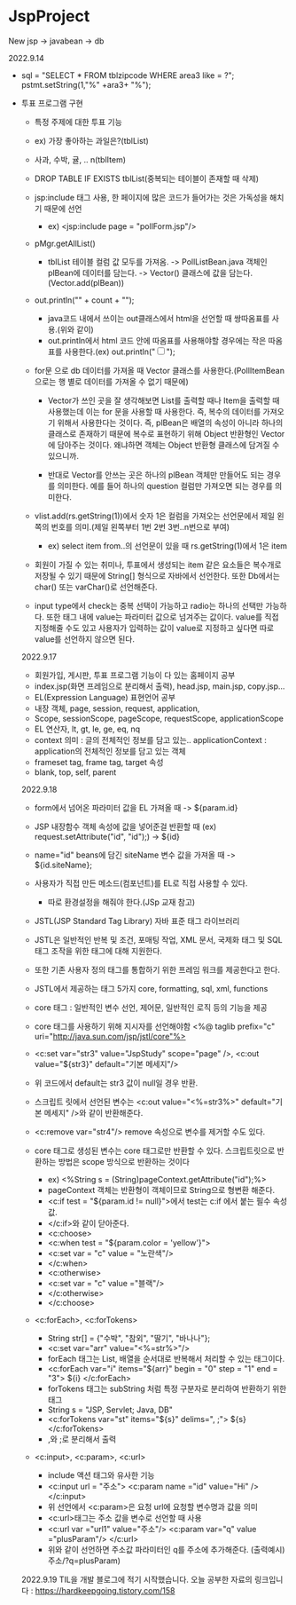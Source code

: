 # JspProject
New
jsp -> javabean -> db 

2022.9.14

- sql = "SELECT * FROM tblzipcode WHERE area3 like = ?";
pstmt.setString(1,"%" +ara3+ "%");

- 투표 프로그램 구현
  - 특정 주제에 대한 투표 기능
  - ex) 가장 좋아하는 과일은?(tblList)
  - 사과, 수박, 귤, .. n(tblItem)
  
  - DROP TABLE IF EXISTS tblList(중복되는 테이블이 존재할 때 삭제)
  - jsp:include 태그 사용, 한 페이지에 많은 코드가 들어가는 것은 가독성을 해치기 때문에 선언
    - ex) <jsp:include page = "pollForm.jsp"/>
    
  - pMgr.getAllList()
    - tblList 테이블 컬럼 값 모두를 가져옴. -> PollListBean.java 객체인 plBean에 데이터를 담는다. -> Vector() 클래스에 값을 담는다.(Vector.add(plBean))
    
  - out.println("<tr><td>" + count + "</td></tr>");
    - java코드 내에서 쓰이는 out클래스에서 html을 선언할 때 쌍따옴표를 사용.(위와 같이)
    - out.println에서 html 코드 안에 따옴표를 사용해야할 경우에는 작은 따옴표를 사용한다.(ex) out.println("<input type = checkbox name = 'itemName'>");
    
  - for문 으로 db 데이터를 가져올 때 Vector 클래스를 사용한다.(PollItemBean으로는 행 별로 데이터를 가져올 수 없기 때문에)
    - Vector가 쓰인 곳을 잘 생각해보면 List를 출력할 때나 Item을 출력할 때 사용했는데 이는 for 문을 사용할 때 사용한다. 즉, 복수의 데이터를 가져오기 위해서
     사용한다는 것이다. 즉,  plBean은 배열의 속성이 아니라 하나의 클래스로 존재하기 때문에 복수로 표현하기 위해 Object 반환형인 Vector에 담아주는 것이다.
     왜냐하면 객체는 Object 반환형 클래스에 담겨질 수 있으니까.
    
    - 반대로 Vector를 안쓰는 곳은 하나의 plBean 객체만 만들어도 되는 경우를 의미한다. 예를 들어 하나의 question 컬럼만 가져오면 되는 경우를 의미한다.
     
  - vlist.add(rs.getString(1))에서 숫자 1은 컬럼을 가져오는 선언문에서 제일 왼쪽의 번호를 의미.(제일 왼쪽부터 1번 2번 3번..n번으로 부여)
    - ex) select item from..의 선언문이 있을 때 rs.getString(1)에서 1은 item
   
   - 회원이 가질 수 있는 취미나, 투표에서 생성되는 item 같은 요소들은 복수개로 저장될 수 있기 때문에 String[] 형식으로 자바에서 선언한다. 또한 Db에서는
   char() 또는 varChar()로 선언해준다.
  
   - input type에서 check는 중복 선택이 가능하고 radio는 하나의 선택만 가능하다. 또한 태그 내에 value는 파라미터 값으로 넘겨주는 값이다. value를 직접 지정해줄 수도 있고
   사용자가 입력하는 값이 value로 지정하고 싶다면 따로 value를 선언하지 않으면 된다.
   
   2022.9.17
   - 회원가입, 게시판, 투표 프로그램 기능이 다 있는 홈페이지 공부
    - index.jsp(화면 프레임으로 분리해서 출력), head.jsp, main.jsp, copy.jsp...
   - EL(Expression Language) 표현언어 공부
    - 내장 객체, page, session, request, application, 
    - Scope, sessionScope, pageScope, requestScope, applicationScope
    - EL 연산자, lt, gt, le, ge, eq, nq
    - context 의미 : 글의 전체적인 정보를 담고 있는.. applicationContext : application의 전체적인 정보를 담고 있는 객체
   - frameset tag, frame tag, target 속성
    - blank, top, self, parent
    
    2022.9.18
    - form에서 넘어온 파라미터 값을 EL 가져올 때 -> ${param.id}
    - JSP 내장함수 객체 속성에 값을 넣어준걸 반환할 때 (ex) request.setAttribute("id", "id");) -> ${id}
    - name="id" beans에 담긴 siteName 변수 값을 가져올 때 -> ${id.siteName};
    - 사용자가 직접 만든 메소드(컴포넌트)를 EL로 직접 사용할 수 있다.
      - 따로 환경설정을 해줘야 한다.(JSp 교재 참고)
  
    - JSTL(JSP Standard Tag Library) 자바 표준 태그 라이브러리
    - JSTL은 일반적인 반복 및 조건, 포매팅 작업, XML 문서, 국제화 태그 및 SQL 태그 조작을 위한 태그에 대해 지원한다.
    - 또한 기존 사용자 정의 태그를 통합하기 위한 프레임 워크를 제공한다고 한다.
    - JSTL에서 제공하는 태그 5가지 core, formatting, sql, xml, functions
    - core 태그 : 일반적인 변수 선언, 제어문, 일반적인 로직 등의 기능을 제공
    - core 태그를 사용하기 위해 지시자를 선언해야함 <%@ taglib prefix="c" uri="http://java.sun.com/jsp/jstl/core"%>
    - <c:set var="str3" value="JspStudy" scope="page" />, <c:out value="${str3}" default="기본 메세지"/> 
    - 위 코드에서 default는 str3 값이 null일 경우 반환.
    - 스크립트 릿에서 선언된 변수는 <c:out value="<%=str3%>" default="기본 메세지" />와 같이 반환해준다.
    - <c:remove var="str4"/> remove 속성으로 변수를 제거할 수도 있다. 
    - core 태그로 생성된 변수는 core 태그로만 반환할 수 있다. 스크립트릿으로 반환하는 방법은 scope 방식으로 반환하는 것이다
      - ex) <%String s = (String)pageContext.getAttribute("id");%>
      - pageContext 객체는 반환형이 객체이므로 String으로 형변환 해준다.
      - <c:if test = "${param.id != null}">에서 test는 c:if 에서 붙는 필수 속성 값.
      - </c:if>와 같이 닫아준다.
      - <c:choose> 
      - <c:when test = "${param.color = 'yellow'}">
      - <c:set var = "c" value = "노란색"/>
      - </c:when>
      - <c:otherwise>
      - <c:set var = "c" value ="블랙"/>
      - </c:otherwise>
      - </c:choose>
    - <c:forEach>, <c:forTokens>
      - String str[] = {"수박", "참외", "딸기", "바나나"};
      - <c:set var="arr" value="<%=str%>"/>
      - forEach 태그는 List, 배열을 순서대로 반복해서 처리할 수 있는 태그이다.
      - <c:forEach var="i" items="${arr}" begin = "0" step = "1" end = "3"> ${i} </c:forEach>
      - forTokens 태그는 subString 처럼 특정 구분자로 분리하여 반환하기 위한 태그
      - String s = "JSP, Servlet; Java, DB"
      - <c:forTokens var="st" items="${s}" delims=", ;"> ${s} </c:forTokens>
      - ,와 ;로 분리해서 출력
   - <c:input>, <c:param>, <c:url>
      - include 액션 태그와 유사한 기능
      - <c:input url = "주소"> <c:param name ="id" value="Hi" /> </c:input>
      - 위 선언에서 <c:param>은 요청 url에 요청할 변수명과 값을 의미
      - <c:url>태그는 주소 값을 변수로 선언할 때 사용
      - <c:url var ="url1" value="주소"/> <c:param var="q" value ="plusParam"/> </c:url>
      - 위와 같이 선언하면 주소값 파라미터인 q를 주소에 추가해준다. (출력예시) 주소/?q=plusParam)
  
  2022.9.19
  TIL을 개발 블로그에 적기 시작했습니다. 
  오늘 공부한 자료의 링크입니다 : https://hardkeepgoing.tistory.com/158
  

